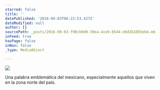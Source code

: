 ```yaml
---
starred: false
title: ''
datePublished: '2016-09-03T06:15:53.427Z'
dateModified: null
author: []
sourcePath: _posts/2016-09-03-f98cb0d0-39ea-4ce9-8544-d8d2b1893eb4.md
inFeed: true
hasPage: false
inNav: false
_type: MediaObject

---
```

![](https://the-grid-user-content.s3-us-west-2.amazonaws.com/34acf74f-c334-4163-8808-9da8665ff290.jpg)

Una palabra emblemática del mexicano, especialmente aquellos que viven en la zona norte del país.